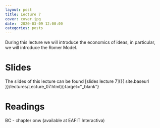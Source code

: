 ```yaml
---
layout: post
title: Lecture 7
cover: cover.jpg
date:  2020-03-09 12:00:00
categories: posts
---
```


During this lecture we will introduce the economics of ideas, in particular, we will introduce the Romer Model.


# Slides

The slides of this lecture can be found [slides lecture 7]({{ site.baseurl }}/lectures/Lecture_07.html){:target="_blank"}

# Readings

BC - chapter onw (available at EAFIT Interactiva)
